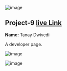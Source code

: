 ![image](https://img.shields.io/badge/project-9-red)

## Project-9  [live Link](https://tanay123456789.github.io/Developer_page/)

**Name:** Tanay Dwivedi

 A developer page.

![image](https://img.shields.io/badge/INeuron-LearnCodeOnline-brightgreen)

![image](https://img.shields.io/badge/Full%20stack%20JS%20bootcamp-Hitesh%20Chaudhary-lightgrey)
